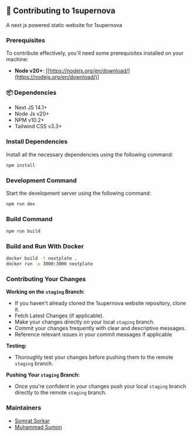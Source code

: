## 🌟 Contributing to 1supernova

A next js powered static website for 1supernova

### Prerequisites

To contribute effectively, you'll need some prerequisites installed on your machine:

- **Node v20+**: [[https://nodejs.org/en/download/](https://nodejs.org/en/download/)]

### 📦 Dependencies

- Next JS 14.1+
- Node Js v20+
- NPM v10.2+
- Tailwind CSS v3.3+

### Install Dependencies

Install all the necessary dependencies using the following command:

```bash
npm install
```

### Development Command

Start the development server using the following command:

```bash
npm run dev
```

### Build Command

```bash
npm run build
```

### Build and Run With Docker

```bash
docker build -t nextplate .
docker run -p 3000:3000 nextplate
```

### Contributing Your Changes

**Working on the `staging` Branch:**

- If you haven't already cloned the 1supernova website repository, clone it.
- Fetch Latest Changes (if applicable).
- Make your changes directly on your local `staging` branch.
- Commit your changes frequently with clear and descriptive messages.
- Reference relevant issues in your commit messages if applicable

**Testing:**

- Thoroughly test your changes before pushing them to the remote `staging` branch.

**Pushing Your `staging` Branch:**

- Once you're confident in your changes push your local `staging` branch directly to the remote `staging` branch.

### Maintainers

- [Somrat Sorkar](https://github.com/tfsomrat)
- [Muhammad Sumon](https://github.com/tfsumon)
